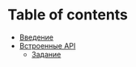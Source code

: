 # Table of contents

* [Введение](README.md)
* [Встроенные API](02/README.md)
  * [Задание](02/task.md)

